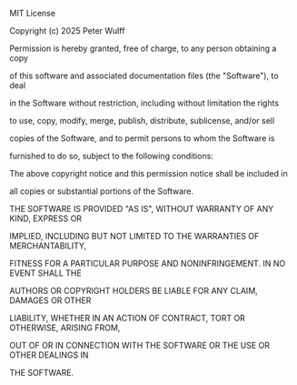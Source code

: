 MIT License



Copyright (c) 2025 Peter Wulff



Permission is hereby granted, free of charge, to any person obtaining a copy

of this software and associated documentation files (the "Software"), to deal

in the Software without restriction, including without limitation the rights  

to use, copy, modify, merge, publish, distribute, sublicense, and/or sell  

copies of the Software, and to permit persons to whom the Software is  

furnished to do so, subject to the following conditions:



The above copyright notice and this permission notice shall be included in  

all copies or substantial portions of the Software.



THE SOFTWARE IS PROVIDED "AS IS", WITHOUT WARRANTY OF ANY KIND, EXPRESS OR  

IMPLIED, INCLUDING BUT NOT LIMITED TO THE WARRANTIES OF MERCHANTABILITY,  

FITNESS FOR A PARTICULAR PURPOSE AND NONINFRINGEMENT. IN NO EVENT SHALL THE  

AUTHORS OR COPYRIGHT HOLDERS BE LIABLE FOR ANY CLAIM, DAMAGES OR OTHER  

LIABILITY, WHETHER IN AN ACTION OF CONTRACT, TORT OR OTHERWISE, ARISING FROM,  

OUT OF OR IN CONNECTION WITH THE SOFTWARE OR THE USE OR OTHER DEALINGS IN  

THE SOFTWARE.



